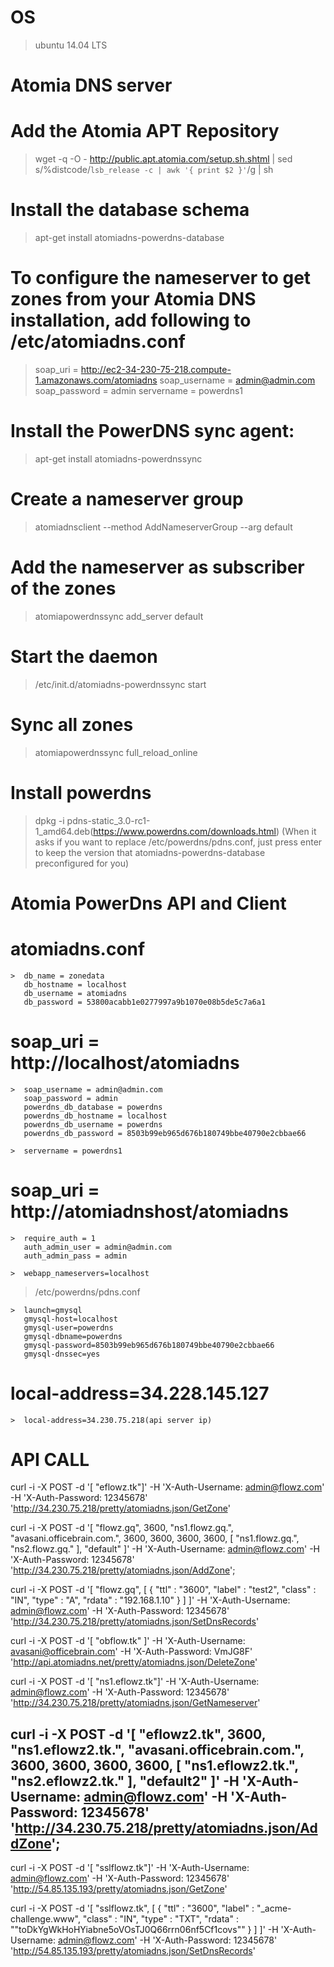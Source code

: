 # OS
 >  ubuntu 14.04 LTS

# Atomia DNS server

# Add the Atomia APT Repository
  >  wget -q -O - http://public.apt.atomia.com/setup.sh.shtml | sed s/%distcode/`lsb_release -c | awk '{ print $2 }'`/g | sh
# Install the database schema
  >  apt-get install atomiadns-powerdns-database

# To configure the nameserver to get zones from your Atomia DNS installation, add following to /etc/atomiadns.conf
  >  soap_uri = http://ec2-34-230-75-218.compute-1.amazonaws.com/atomiadns
     soap_username = admin@admin.com
     soap_password = admin
     servername = powerdns1

# Install the PowerDNS sync agent:
  >  apt-get install atomiadns-powerdnssync

# Create a nameserver group
  >  atomiadnsclient --method AddNameserverGroup --arg default

# Add the nameserver as subscriber of the zones
  >  atomiapowerdnssync add_server default

# Start the daemon
  >  /etc/init.d/atomiadns-powerdnssync start

# Sync all zones
  >  atomiapowerdnssync full_reload_online

# Install powerdns
  >  dpkg -i pdns-static_3.0-rc1-1_amd64.deb(https://www.powerdns.com/downloads.html)
    (When it asks if you want to replace /etc/powerdns/pdns.conf, just press enter to keep the version that atomiadns-powerdns-database preconfigured for you)



# Atomia PowerDns API and Client


# atomiadns.conf
	>  db_name = zonedata
	   db_hostname = localhost
	   db_username = atomiadns
	   db_password = 53800acabb1e0277997a9b1070e08b5de5c7a6a1

#	soap_uri = http://localhost/atomiadns
	>  soap_username = admin@admin.com
	   soap_password = admin
	   powerdns_db_database = powerdns
	   powerdns_db_hostname = localhost
	   powerdns_db_username = powerdns
	   powerdns_db_password = 8503b99eb965d676b180749bbe40790e2cbbae66

	>  servername = powerdns1

# soap_uri = http://atomiadnshost/atomiadns

	>  require_auth = 1
	   auth_admin_user = admin@admin.com
	   auth_admin_pass = admin

	>  webapp_nameservers=localhost

  >  /etc/powerdns/pdns.conf

	>  launch=gmysql
	   gmysql-host=localhost
	   gmysql-user=powerdns
	   gmysql-dbname=powerdns
	   gmysql-password=8503b99eb965d676b180749bbe40790e2cbbae66
	   gmysql-dnssec=yes

#  local-address=34.228.145.127
	>  local-address=34.230.75.218(api server ip)
	

#  API CALL

curl -i -X POST -d '[ "eflowz.tk"]' -H 'X-Auth-Username: admin@flowz.com' -H 'X-Auth-Password: 12345678' 'http://34.230.75.218/pretty/atomiadns.json/GetZone'


curl -i -X POST -d '[ "flowz.gq", 3600, "ns1.flowz.gq.", "avasani.officebrain.com.", 3600, 3600, 3600, 3600, [ "ns1.flowz.gq.", "ns2.flowz.gq." ], "default" ]' -H 'X-Auth-Username: admin@flowz.com' -H 'X-Auth-Password: 12345678' 'http://34.230.75.218/pretty/atomiadns.json/AddZone';

curl -i -X POST -d '[ "flowz.gq", [ { "ttl" : "3600", "label" : "test2", "class" : "IN", "type" : "A", "rdata" : "192.168.1.10" } ] ]' -H 'X-Auth-Username: admin@flowz.com' -H 'X-Auth-Password: 12345678' 'http://34.230.75.218/pretty/atomiadns.json/SetDnsRecords'

curl -i -X POST -d '[ "obflow.tk" ]' -H 'X-Auth-Username: avasani@officebrain.com' -H 'X-Auth-Password: VmJG8F' 'http://api.atomiadns.net/pretty/atomiadns.json/DeleteZone'

curl -i -X POST -d '[ "ns1.eflowz.tk"]' -H 'X-Auth-Username: admin@flowz.com' -H 'X-Auth-Password: 12345678' 'http://34.230.75.218/pretty/atomiadns.json/GetNameserver'



curl -i -X POST -d '[ "eflowz2.tk", 3600, "ns1.eflowz2.tk.", "avasani.officebrain.com.", 3600, 3600, 3600, 3600, [ "ns1.eflowz2.tk.", "ns2.eflowz2.tk." ], "default2" ]' -H 'X-Auth-Username: admin@flowz.com' -H 'X-Auth-Password: 12345678' 'http://34.230.75.218/pretty/atomiadns.json/AddZone';
--------------------------------------------------------------------------------------------------------------------------------------------

curl -i -X POST -d '[ "sslflowz.tk"]' -H 'X-Auth-Username: admin@flowz.com' -H 'X-Auth-Password: 12345678' 'http://54.85.135.193/pretty/atomiadns.json/GetZone'

curl -i -X POST -d '[ "sslflowz.tk", [ { "ttl" : "3600", "label" : "_acme-challenge.www", "class" : "IN", "type" : "TXT", "rdata" : "\"toDkYgWkHoHYiabne5oVOsTJ0Q66rrn06nf5Cf1covs\"" } ] ]' -H 'X-Auth-Username: admin@flowz.com' -H 'X-Auth-Password: 12345678' 'http://54.85.135.193/pretty/atomiadns.json/SetDnsRecords'	
